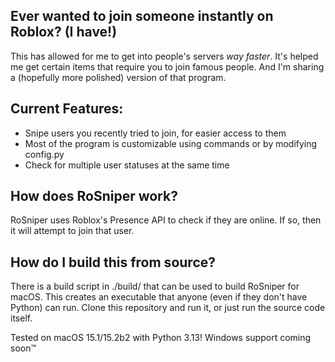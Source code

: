 ## Ever wanted to join someone instantly on Roblox? (I have!)
This has allowed for me to get into people's servers *way faster*. It's helped me get certain items that require you to join famous people. And I'm sharing a (hopefully more polished) version of that program.

## Current Features:
- Snipe users you recently tried to join, for easier access to them
- Most of the program is customizable using commands or by modifying config.py
- Check for multiple user statuses at the same time

## How does RoSniper work?
RoSniper uses Roblox's Presence API to check if they are online.
If so, then it will attempt to join that user.

## How do I build this from source?
There is a build script in ./build/ that can be used to build RoSniper for macOS.
This creates an executable that anyone (even if they don't have Python) can run.
Clone this repository and run it, or just run the source code itself.

Tested on macOS 15.1/15.2b2 with Python 3.13!
Windows support coming soon™
